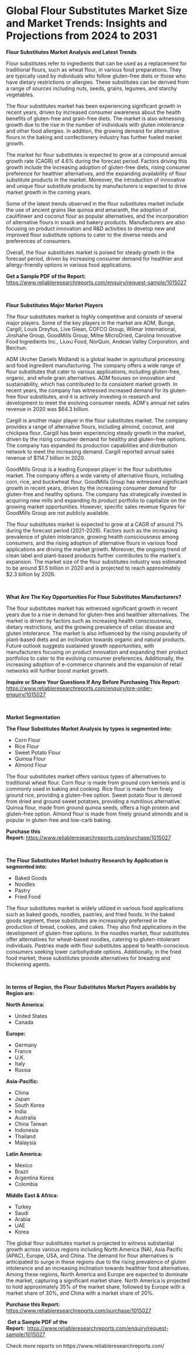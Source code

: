 <p><h1>Global Flour Substitutes Market Size and Market Trends: Insights and Projections from 2024 to 2031</h1></p><p><strong>Flour Substitutes Market Analysis and Latest Trends</strong></p>
<p><p>Flour substitutes refer to ingredients that can be used as a replacement for traditional flours, such as wheat flour, in various food preparations. They are typically used by individuals who follow gluten-free diets or those who have dietary restrictions or allergies. These substitutes can be derived from a range of sources including nuts, seeds, grains, legumes, and starchy vegetables.</p><p>The flour substitutes market has been experiencing significant growth in recent years, driven by increased consumer awareness about the health benefits of gluten-free and grain-free diets. The market is also witnessing growth due to the rise in the number of individuals with gluten intolerance and other food allergies. In addition, the growing demand for alternative flours in the baking and confectionery industry has further fueled market growth.</p><p>The market for flour substitutes is expected to grow at a compound annual growth rate (CAGR) of 4.6% during the forecast period. Factors driving this growth include the increasing adoption of gluten-free diets, rising consumer preference for healthier alternatives, and the expanding availability of flour substitute products in the market. Moreover, the introduction of innovative and unique flour substitute products by manufacturers is expected to drive market growth in the coming years.</p><p>Some of the latest trends observed in the flour substitutes market include the use of ancient grains like quinoa and amaranth, the adoption of cauliflower and coconut flour as popular alternatives, and the incorporation of alternative flours in snack and bakery products. Manufacturers are also focusing on product innovation and R&D activities to develop new and improved flour substitute options to cater to the diverse needs and preferences of consumers.</p><p>Overall, the flour substitutes market is poised for steady growth in the forecast period, driven by increasing consumer demand for healthier and allergy-friendly options in various food applications.</p></p>
<p><strong>Get a Sample PDF of the Report:&nbsp;</strong> <a href="https://www.reliableresearchreports.com/enquiry/request-sample/1015027">https://www.reliableresearchreports.com/enquiry/request-sample/1015027</a></p>
<p>&nbsp;</p>
<p><strong>Flour Substitutes Major Market Players</strong></p>
<p><p>The flour substitutes market is highly competitive and consists of several major players. Some of the key players in the market are ADM, Bunge, Cargill, Louis Dreyfus, Live Glean, COFCO Group, Wilmar International, Jinshahe Group, GoodMills Group, Milne MicroDried, Carolina Innovative Food Ingredients Inc., Liuxu Food, NorQuin, Andean Valley Corporation, and Beichun.</p><p>ADM (Archer Daniels Midland) is a global leader in agricultural processing and food ingredient manufacturing. The company offers a wide range of flour substitutes that cater to various applications, including gluten-free, organic, and whole grain alternatives. ADM focuses on innovation and sustainability, which has contributed to its consistent market growth. In recent years, the company has witnessed increased demand for its gluten-free flour substitutes, and it is actively investing in research and development to meet the evolving consumer needs. ADM's annual net sales revenue in 2020 was $64.3 billion.</p><p>Cargill is another major player in the flour substitutes market. The company provides a range of alternative flours, including almond, coconut, and chickpea flour. Cargill has been experiencing steady growth in the market, driven by the rising consumer demand for healthy and gluten-free options. The company has expanded its production capabilities and distribution network to meet the increasing demand. Cargill reported annual sales revenue of $114.7 billion in 2020.</p><p>GoodMills Group is a leading European player in the flour substitutes market. The company offers a wide variety of alternative flours, including corn, rice, and buckwheat flour. GoodMills Group has witnessed significant growth in recent years, driven by the increasing consumer demand for gluten-free and healthy options. The company has strategically invested in acquiring new mills and expanding its product portfolio to capitalize on the growing market opportunities. However, specific sales revenue figures for GoodMills Group are not publicly available.</p><p>The flour substitutes market is expected to grow at a CAGR of around 7% during the forecast period (2021-2026). Factors such as the increasing prevalence of gluten intolerance, growing health consciousness among consumers, and the rising adoption of alternative flours in various food applications are driving the market growth. Moreover, the ongoing trend of clean label and plant-based products further contributes to the market's expansion. The market size of the flour substitutes industry was estimated to be around $1.5 billion in 2020 and is projected to reach approximately $2.3 billion by 2026.</p></p>
<p>&nbsp;</p>
<p><strong>What Are The Key Opportunities For Flour Substitutes Manufacturers?</strong></p>
<p><p>The flour substitutes market has witnessed significant growth in recent years due to a rise in demand for gluten-free and healthier alternatives. The market is driven by factors such as increasing health consciousness, dietary restrictions, and the growing prevalence of celiac disease and gluten intolerance. The market is also influenced by the rising popularity of plant-based diets and an inclination towards organic and natural products. Future outlook suggests sustained growth opportunities, with manufacturers focusing on product innovation and expanding their product portfolios to cater to the evolving consumer preferences. Additionally, the increasing adoption of e-commerce channels and the expansion of retail networks will further boost market growth.</p></p>
<p><strong>Inquire or Share Your Questions If Any Before Purchasing This Report:</strong> <a href="https://www.reliableresearchreports.com/enquiry/pre-order-enquiry/1015027">https://www.reliableresearchreports.com/enquiry/pre-order-enquiry/1015027</a></p>
<p>&nbsp;</p>
<p><strong>Market Segmentation</strong></p>
<p><strong>The Flour Substitutes Market Analysis by types is segmented into:</strong></p>
<p><ul><li>Corn Flour</li><li>Rice Flour</li><li>Sweet Potato Flour</li><li>Quinoa Flour</li><li>Almond Flour</li></ul></p>
<p><p>The flour substitutes market offers various types of alternatives to traditional wheat flour. Corn flour is made from ground corn kernels and is commonly used in baking and cooking. Rice flour is made from finely ground rice, providing a gluten-free option. Sweet potato flour is derived from dried and ground sweet potatoes, providing a nutritious alternative. Quinoa flour, made from ground quinoa seeds, offers a high protein and gluten-free option. Almond flour is made from finely ground almonds and is popular in gluten-free and low-carb baking.</p></p>
<p><strong>Purchase this Report:&nbsp;</strong><a href="https://www.reliableresearchreports.com/purchase/1015027">https://www.reliableresearchreports.com/purchase/1015027</a></p>
<p>&nbsp;</p>
<p><strong>The Flour Substitutes Market Industry Research by Application is segmented into:</strong></p>
<p><ul><li>Baked Goods</li><li>Noodles</li><li>Pastry</li><li>Fried Food</li></ul></p>
<p><p>The flour substitutes market is widely utilized in various food applications such as baked goods, noodles, pastries, and fried foods. In the baked goods segment, these substitutes are increasingly preferred in the production of bread, cookies, and cakes. They also find applications in the development of gluten-free options. In the noodles market, flour substitutes offer alternatives for wheat-based noodles, catering to gluten-intolerant individuals. Pastries made with flour substitutes appeal to health-conscious consumers seeking lower carbohydrate options. Additionally, in the fried food market, these substitutes provide alternatives for breading and thickening agents.</p></p>
<p>&nbsp;</p>
<p><strong>In terms of Region, the Flour Substitutes Market Players available by Region are:</strong></p>
<p>
    <p> <strong> North America: </strong>
        <ul>
            <li>United States</li>
            <li>Canada</li>
        </ul>
        </p> 
    <p> <strong> Europe: </strong>
        <ul>
            <li>Germany</li>
            <li>France</li>
            <li>U.K.</li>
            <li>Italy</li>
            <li>Russia</li>
        </ul>
        </p> 
    <p> <strong> Asia-Pacific: </strong>
        <ul>
            <li>China</li>
            <li>Japan</li>
            <li>South Korea</li>
            <li>India</li>
            <li>Australia</li>
            <li>China Taiwan</li>
            <li>Indonesia</li>
            <li>Thailand</li>
            <li>Malaysia</li>
        </ul>
        </p> 
    <p> <strong> Latin America: </strong>
        <ul>
            <li>Mexico</li>
            <li>Brazil</li>
            <li>Argentina Korea</li>
            <li>Colombia</li>
        </ul>
        </p> 
    <p> <strong> Middle East & Africa: </strong>
        <ul>
            <li>Turkey</li>
            <li>Saudi</li>
            <li>Arabia</li>
            <li>UAE</li>
            <li>Korea</li>
        </ul>
    </p>
    </p>
<p><p>The global flour substitutes market is projected to witness substantial growth across various regions including North America (NA), Asia Pacific (APAC), Europe, USA, and China. The demand for flour alternatives is anticipated to surge in these regions due to the rising prevalence of gluten intolerance and an increasing inclination towards healthier food alternatives. Among these regions, North America and Europe are expected to dominate the market, capturing a significant market share. North America is projected to hold approximately 35% of the market share, followed by Europe with a market share of 30%, and China with a market share of 20%.</p></p>
<p><strong>Purchase this Report: </strong><a href="https://www.reliableresearchreports.com/purchase/1015027">https://www.reliableresearchreports.com/purchase/1015027</a></p>
<p>&nbsp;<strong>Get a Sample PDF of the Report:&nbsp;&nbsp;</strong><a href="https://www.reliableresearchreports.com/enquiry/request-sample/1015027">https://www.reliableresearchreports.com/enquiry/request-sample/1015027</a></p>
<p><strong></strong></p>
<p>Check more reports on https://www.reliableresearchreports.com/</p>